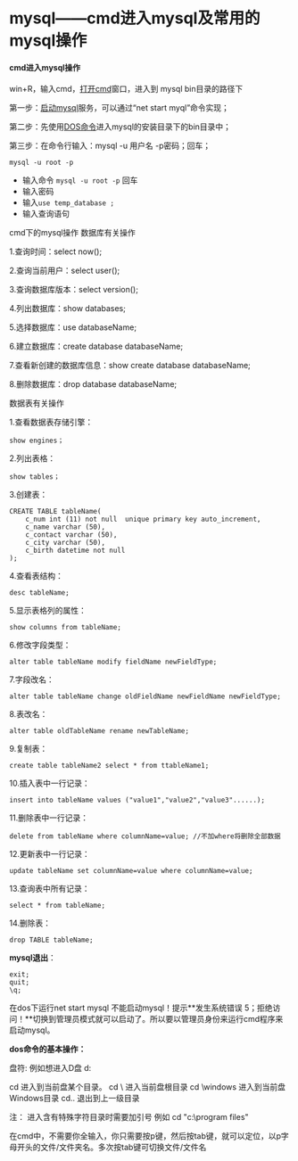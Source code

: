 # mysql——cmd进入mysql及常用的mysql操作

#### **cmd进入mysql操作**

win+R，输入cmd，[打开cmd](https://so.csdn.net/so/search?q=打开cmd&spm=1001.2101.3001.7020)窗口，进入到 mysql bin目录的路径下

第一步：[启动mysql](https://so.csdn.net/so/search?q=启动mysql&spm=1001.2101.3001.7020)服务，可以通过“net start myql”命令实现；

第二步：先使用[DOS命令](https://so.csdn.net/so/search?q=DOS命令&spm=1001.2101.3001.7020)进入mysql的安装目录下的bin目录中；

第三步：在命令行输入：mysql -u 用户名 -p密码；回车；

```
mysql -u root -p
```

- 输入命令 `mysql -u root -p` 回车
- 输入密码
- 输入`use temp_database ;`
- 输入查询语句

cmd下的mysql操作
数据库有关操作

1.查询时间：select now();

2.查询当前用户：select user();

3.查询数据库版本：select version();

4.列出数据库：show databases;

5.选择数据库：use databaseName;

6.建立数据库：create database databaseName;

7.查看新创建的数据库信息：show create database databaseName;

8.删除数据库：drop database databaseName;

数据表有关操作

1.查看数据表存储引擎：

```
show engines；
```

2.列出表格：

```
show tables；
```

3.创建表：

```
CREATE TABLE tableName(
    c_num int (11) not null  unique primary key auto_increment,
    c_name varchar (50),
    c_contact varchar (50),
    c_city varchar (50),
    c_birth datetime not null
);
```

4.查看表结构：

```
desc tableName;
```

5.显示表格列的属性：

```
show columns from tableName;
```

6.修改字段类型：

```
alter table tableName modify fieldName newFieldType; 
```

7.字段改名：

```
alter table tableName change oldFieldName newFieldName newFieldType; 
```

8.表改名：

```
alter table oldTableName rename newTableName;
```

9.复制表：

```
create table tableName2 select * from ttableName1;
```

10.插入表中一行记录：

```
insert into tableName values ("value1","value2","value3"......);
```

11.删除表中一行记录：

```
delete from tableName where columnName=value; //不加where将删除全部数据
```

12.更新表中一行记录：

```
update tableName set columnName=value where columnName=value; 
```

13.查询表中所有记录：

```
select * from tableName;
```

14.删除表：
```
drop TABLE tableName;
```

**mysql退出**：

```
exit;
quit;
\q;
```

在dos下运行net start mysql 不能启动mysql！提示**发生系统错误 5；拒绝访问！**切换到管理员模式就可以启动了。所以要以管理员身份来运行cmd程序来启动mysql。

**dos命令的基本操作：**

盘符: 例如想进入D盘  d:  

cd    进入到当前盘某个目录。
cd \   进入当前盘根目录
cd \windows  进入到当前盘Windows目录
cd..   退出到上一级目录

注：  进入含有特殊字符目录时需要加引号  例如 cd "c:\program files"

在cmd中，不需要你全输入，你只需要按p键，然后按tab键，就可以定位，以p字母开头的文件/文件夹名。多次按tab键可切换文件/文件名